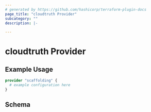 ```yaml
---
# generated by https://github.com/hashicorp/terraform-plugin-docs
page_title: "cloudtruth Provider"
subcategory: ""
description: |-
  
---
```


# cloudtruth Provider



## Example Usage

```terraform
provider "scaffolding" {
  # example configuration here
}
```

<!-- schema generated by tfplugindocs -->
## Schema
